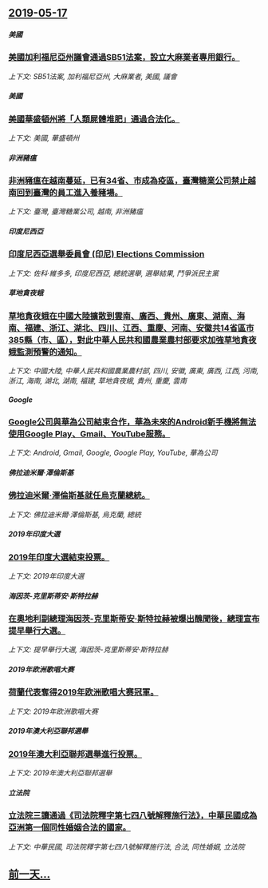 ## [2019-05-17](/news/2019/05/17/index.md)

##### 美國
### [美國加利福尼亞州議會通過SB51法案，設立大麻業者專用銀行。 ](/news/2019/05/17/美國加利福尼亞州議會通過SB51法案-設立大麻業者專用銀行.md)
_上下文: SB51法案, 加利福尼亞州, 大麻業者, 美國, 議會_

##### 美國
### [美國華盛頓州將「人類屍體堆肥」通過合法化。 ](/news/2019/05/17/美國華盛頓州將-人類屍體堆肥-通過合法化.md)
_上下文: 美國, 華盛頓州_

##### 非洲豬瘟
### [非洲豬瘟在越南蔓延，已有34省、市成為疫區，臺灣糖業公司禁止越南回到臺灣的員工進入養豬場。 ](/news/2019/05/17/非洲豬瘟在越南蔓延-已有34省-市成為疫區-臺灣糖業公司禁止越南回到臺灣的員工進入養豬場.md)
_上下文: 臺灣, 臺灣糖業公司, 越南, 非洲豬瘟_

##### 印度尼西亞
### [印度尼西亞選舉委員會 (印尼) Elections Commission ](/news/2019/05/17/印度尼西亞選舉委員會-印尼-Elections-Commission.md)
_上下文: 佐科·維多多, 印度尼西亞, 總統選舉, 選舉結果, 鬥爭派民主黨_

##### 草地貪夜蛾
### [草地貪夜蛾在中國大陸擴散到雲南、廣西、貴州、廣東、湖南、海南、福建、浙江、湖北、四川、江西、重慶、河南、安徽共14省區市385縣（市、區），對此中華人民共和國農業農村部要求加強草地貪夜蛾監測預警的通知。 ](/news/2019/05/17/草地貪夜蛾在中國大陸擴散到雲南-廣西-貴州-廣東-湖南-海南-福建-浙江-湖北-四川-江西-重慶-河南-安徽共14省區市.md)
_上下文: 中國大陸, 中華人民共和國農業農村部, 四川, 安徽, 廣東, 廣西, 江西, 河南, 浙江, 海南, 湖北, 湖南, 福建, 草地貪夜蛾, 貴州, 重慶, 雲南_

##### Google
### [Google公司與華為公司結束合作，華為未來的Android新手機將無法使用Google Play、Gmail、YouTube服務。 ](/news/2019/05/17/Google公司與華為公司結束合作-華為未來的Android新手機將無法使用Google-Play-Gmail-YouT.md)
_上下文: Android, Gmail, Google, Google Play, YouTube, 華為公司_

##### 佛拉迪米爾·澤倫斯基
### [佛拉迪米爾·澤倫斯基就任烏克蘭總統。 ](/news/2019/05/17/佛拉迪米爾-澤倫斯基就任烏克蘭總統.md)
_上下文: 佛拉迪米爾·澤倫斯基, 烏克蘭, 總統_

##### 2019年印度大選
### [2019年印度大選結束投票。 ](/news/2019/05/17/2019年印度大選結束投票.md)
_上下文: 2019年印度大選_

##### 海因茨-克里斯蒂安·斯特拉赫
### [在奧地利副總理海因茨-克里斯蒂安·斯特拉赫被爆出醜聞後，總理宣布提早舉行大選。 ](/news/2019/05/17/在奧地利副總理海因茨-克里斯蒂安-斯特拉赫被爆出醜聞後-總理宣布提早舉行大選.md)
_上下文: 提早舉行大選, 海因茨-克里斯蒂安·斯特拉赫_

##### 2019年欧洲歌唱大赛
### [荷蘭代表奪得2019年欧洲歌唱大赛冠軍。 ](/news/2019/05/17/荷蘭代表奪得2019年欧洲歌唱大赛冠軍.md)
_上下文: 2019年欧洲歌唱大赛_

##### 2019年澳大利亞聯邦選舉
### [2019年澳大利亞聯邦選舉進行投票。 ](/news/2019/05/17/2019年澳大利亞聯邦選舉進行投票.md)
_上下文: 2019年澳大利亞聯邦選舉_

##### 立法院
### [立法院三讀通過《司法院釋字第七四八號解釋施行法》，中華民國成為亞洲第一個同性婚姻合法的國家。 ](/news/2019/05/17/立法院三讀通過-司法院釋字第七四八號解釋施行法-中華民國成為亞洲第一個同性婚姻合法的國家.md)
_上下文: 中華民國, 司法院釋字第七四八號解釋施行法, 合法, 同性婚姻, 立法院_

## [前一天...](/news/2019/05/16/index.md)

